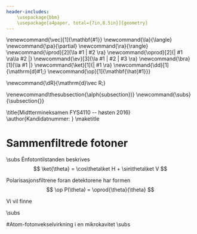 ```yaml
---
header-includes: 
    \usepackage{bbm}
    \usepackage[a4paper, total={7in,8.5in}]{geometry}
---
```


\renewcommand{\vec}[1]{\mathbf{#1}}
\newcommand{\la}{\langle}
\newcommand{\pa}{\partial}
\newcommand{\ra}{\rangle}
\newcommand{\iprod}[2]{\la #1 | #2 \ra}
\newcommand{\oprod}[2]{| #1 \ra\la #2 |}
\newcommand{\ev}[3]{\la #1 | #2 | #3 \ra}
\newcommand{\bra}[1]{\la #1 |}
\newcommand{\ket}[1]{| #1 \ra}
\newcommand{\dd}[1]{\mathrm{d}#1\;}
\newcommand{\op}[1]{\mathbf{\hat{#1}}}

\newcommand{\dR}{\mathrm{d}\vec R\;}

\renewcommand\thesubsection{\alph{subsection})}
\newcommand{\subs}{\subsection{}}


\title{Midttermineksamen FYS4110 -- høsten 2016}
\author{Kandidatnummer: }
\maketitle

# Sammenfiltrede fotoner
\subs
Énfotontilstanden beskrives
$$
\ket{\theta} = \cos\theta\ket H + \sin\theta\ket V
$$

Polarisasjonsfiltrene foran detektorene har formen
$$
\op P(\theta) = \oprod{\theta}{\theta}
$$

Vi vil finne 


\subs

#Atom-fotonvekselvirkning i en mikrokavitet
\subs
